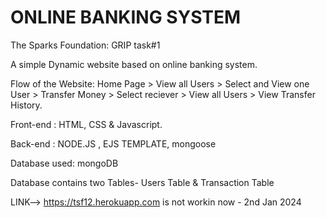 # ONLINE BANKING SYSTEM
The Sparks Foundation: GRIP task#1 


A simple Dynamic website based on online banking system.


Flow of the Website: Home Page > View all Users > Select and View one User > Transfer Money > Select reciever > View all Users > View Transfer History.


 Front-end : HTML, CSS & Javascript.   


 Back-end :  NODE.JS , EJS TEMPLATE, mongoose
 
 
 Database used: mongoDB
 
 Database contains two Tables- Users Table & Transaction Table
 
 
 LINK--> https://tsf12.herokuapp.com is not workin now - 2nd Jan 2024


